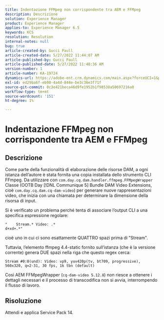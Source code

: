 ```yaml
---
title: Indentazione FFMpeg non corrispondente tra AEM e FFMpeg
description: Descrizione
solution: Experience Manager
product: Experience Manager
applies-to: Experience Manager 6.5
keywords: KCS
resolution: Resolution
internal-notes: null
bug: true
article-created-by: Gucci Paull
article-created-date: 5/27/2022 11:44:07 AM
article-published-by: Gucci Paull
article-published-date: 5/27/2022 11:48:36 AM
version-number: 1
article-number: KA-19724
dynamics-url: https://adobe-ent.crm.dynamics.com/main.aspx?forceUCI=1&pagetype=entityrecord&etn=knowledgearticle&id=5746af4e-b2dd-ec11-a7b6-0022480b05aa
exl-id: ed29ba6f-eb98-4a4d-844e-be3c36e3f71f
source-git-commit: 0c3e421beca46d9fe1952b1f98538a50697216a0
workflow-type: tm+mt
source-wordcount: '151'
ht-degree: 1%

---
```


# Indentazione FFMpeg non corrispondente tra AEM e FFMpeg

## Descrizione


Come parte della funzionalità di elaborazione delle risorse DAM, a ogni istanza dell’autore è stata fornita una copia installata dello strumento CLI FFmpeg. Da utilizzare con `com.day.cq.dam.handler.ffmpeg.FFMpegWrapper` Classe (OOTB Day [!DNL Communique 5] Bundle DAM Video Extensions, cioè `com.day.cq.dam.cq-dam-video`) per generare nuove rappresentazioni video, che inizia con una chiamata per determinare la dimensione della risorsa di input.

Si è verificato un problema perché tenta di associare l’output CLI a una specifica espressione regolare:




```
"    Stream.* Video: .*
d+xd+.*"
```


cioè uno in cui ci sono esattamente QUATTRO spazi prima di &quot;Stream&quot;.

Tuttavia, l’elemento ffmpeg 4.4-static fornito sull’istanza (che è la versione corrente) genera DUE spazi nella riga che questo regex cerca:

`Stream #0:0(und): Video: vp9, yuv420p(tv, bt709, progressive), 560x320, q=2-31, 30 fps, 1k tbn (default)`

Così AEM FFMpegWrapper (`cq-dam-video 5.12.8`) non riesce a ottenere i dettagli necessari e il processo di transcodifica non si avvia, interrompendo il flusso di lavoro.


## Risoluzione


Attendi e applica Service Pack 14.
